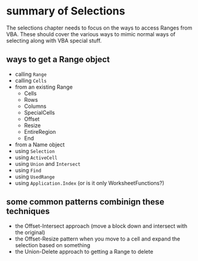 # summary of Selections

The selections chapter needs to focus on the ways to access Ranges from VBA.  These should cover the various ways to mimic normal ways of selecting along with VBA special stuff.

## ways to get a Range object

* calling `Range`
* calling `Cells`
* from an existing Range
  * Cells
  * Rows
  * Columns
  * SpecialCells
  * Offset
  * Resize
  * EntireRegion
  * End
* from a Name object
* using `Selection`
* using `ActiveCell`
* using `Union` and `Intersect`
* using `Find`
* using `UsedRange`
* using `Application.Index` (or is it only WorksheetFunctions?)

## some common patterns combinign these techniques

* the Offset-Intersect approach (move a block down and intersect with the original)
* the Offset-Resize pattern when you move to a cell and expand the selection based on something
* the Union-Delete approach to getting a Range to delete
